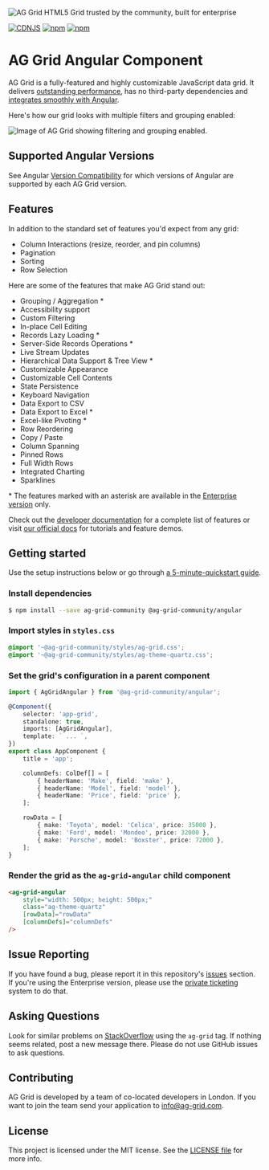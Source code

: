![AG Grid HTML5 Grid trusted by the community, built for enterprise](https://github.com/ag-grid/ag-grid/blob/HEAD/github-banner.png)

[![CDNJS](https://img.shields.io/cdnjs/v/ag-grid.svg)](https://cdnjs.com/libraries/ag-grid)
[![npm](https://img.shields.io/npm/dm/@ag-grid-community/angular.svg)](https://www.npmjs.com/package/@ag-grid-community/angular)
[![npm](https://img.shields.io/npm/dt/@ag-grid-community/angular.svg)](https://www.npmjs.com/package/@ag-grid-community/angular)

# AG Grid Angular Component

AG Grid is a fully-featured and highly customizable JavaScript data grid.
It delivers [outstanding performance](https://www.ag-grid.com/example?utm_source=@ag-grid-community/angular-readme&utm_medium=repository&utm_campaign=github), has no third-party dependencies and [integrates smoothly with Angular](https://www.ag-grid.com/angular-data-grid/getting-started/?utm_source=@ag-grid-community/angular-readme&utm_medium=repository&utm_campaign=github).

Here's how our grid looks with multiple filters and grouping enabled:

![Image of AG Grid showing filtering and grouping enabled.](./github-grid-demo.jpg 'AG Grid demo')

## Supported Angular Versions

See Angular [Version Compatibility](https://ag-grid.com/angular-data-grid/angular-compatibility/) for which versions of Angular are supported by each AG Grid version.

## Features

In addition to the standard set of features you'd expect from any grid:

-   Column Interactions (resize, reorder, and pin columns)
-   Pagination
-   Sorting
-   Row Selection

Here are some of the features that make AG Grid stand out:

-   Grouping / Aggregation \*
-   Accessibility support
-   Custom Filtering
-   In-place Cell Editing
-   Records Lazy Loading \*
-   Server-Side Records Operations \*
-   Live Stream Updates
-   Hierarchical Data Support & Tree View \*
-   Customizable Appearance
-   Customizable Cell Contents
-   State Persistence
-   Keyboard Navigation
-   Data Export to CSV
-   Data Export to Excel \*
-   Excel-like Pivoting \*
-   Row Reordering
-   Copy / Paste
-   Column Spanning
-   Pinned Rows
-   Full Width Rows
-   Integrated Charting
-   Sparklines

\* The features marked with an asterisk are available in the [Enterprise version](https://www.ag-grid.com/license-pricing?utm_source=@ag-grid-community/angular-readme&utm_medium=repository&utm_campaign=github) only.

Check out the [developer documentation](https://www.ag-grid.com/angular-data-grid/?utm_source=@ag-grid-community/angular-readme&utm_medium=repository&utm_campaign=github) for a complete list of features or visit [our official docs](https://www.ag-grid.com/angular-data-grid/grid-features/?utm_source=@ag-grid-community/angular-readme&utm_medium=repository&utm_campaign=github) for tutorials and feature demos.

## Getting started

Use the setup instructions below or go through [a 5-minute-quickstart guide](https://www.ag-grid.com/angular-data-grid/getting-started/?utm_source=@ag-grid-community/angular-readme&utm_medium=repository&utm_campaign=github).

### Install dependencies

```sh
$ npm install --save ag-grid-community @ag-grid-community/angular
```

### Import styles in `styles.css`

```scss
@import '~@ag-grid-community/styles/ag-grid.css';
@import '~@ag-grid-community/styles/ag-theme-quartz.css';
```

### Set the grid's configuration in a parent component

```ts
import { AgGridAngular } from '@ag-grid-community/angular';

@Component({
    selector: 'app-grid',
    standalone: true,
    imports: [AgGridAngular],
    template: ` ... `,
})
export class AppComponent {
    title = 'app';

    columnDefs: ColDef[] = [
        { headerName: 'Make', field: 'make' },
        { headerName: 'Model', field: 'model' },
        { headerName: 'Price', field: 'price' },
    ];

    rowData = [
        { make: 'Toyota', model: 'Celica', price: 35000 },
        { make: 'Ford', model: 'Mondeo', price: 32000 },
        { make: 'Porsche', model: 'Boxster', price: 72000 },
    ];
}
```

### Render the grid as the `ag-grid-angular` child component

```html
<ag-grid-angular
    style="width: 500px; height: 500px;"
    class="ag-theme-quartz"
    [rowData]="rowData"
    [columnDefs]="columnDefs"
/>
```

## Issue Reporting

If you have found a bug, please report it in this repository's [issues](https://github.com/ag-grid/ag-grid/issues) section. If you're using the Enterprise version, please use the [private ticketing](https://ag-grid.zendesk.com/) system to do that.

## Asking Questions

Look for similar problems on [StackOverflow](https://stackoverflow.com/questions/tagged/ag-grid) using the `ag-grid` tag. If nothing seems related, post a new message there. Please do not use GitHub issues to ask questions.

## Contributing

AG Grid is developed by a team of co-located developers in London. If you want to join the team send your application to info@ag-grid.com.

## License

This project is licensed under the MIT license. See the [LICENSE file](./LICENSE.txt) for more info.

